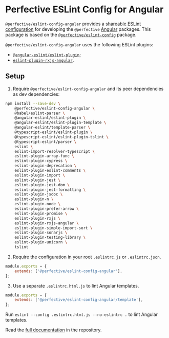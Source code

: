 # Perfective ESLint Config for Angular

`@perfective/eslint-config-angular` provides
a [shareable ESLint configuration](https://eslint.org/docs/latest/developer-guide/shareable-configs)
for developing the `@perfective` [Angular](https://angular.io) packages.
This package is based on the
[`@perfective/eslint-config`](https://www.npmjs.com/package/@perfective/eslint-config) package.

`@perfective/eslint-config-angular` uses the following ESLint plugins:

-   [`@angular-eslint/eslint-plugin`](https://github.com/angular-eslint/angular-eslint);
-   [`eslint-plugin-rxjs-angular`](https://github.com/cartant/eslint-plugin-rxjs-angular).

## Setup

1. Require `@perfective/eslint-config-angular` and its peer dependencies as dev dependencies:

```bash
npm install --save-dev \
    @perfective/eslint-config-angular \
    @babel/eslint-parser \
    @angular-eslint/eslint-plugin \
    @angular-eslint/eslint-plugin-template \
    @angular-eslint/template-parser \
    @typescript-eslint/eslint-plugin \
    @typescript-eslint/eslint-plugin-tslint \
    @typescript-eslint/parser \
    eslint \
    eslint-import-resolver-typescript \
    eslint-plugin-array-func \
    eslint-plugin-cypress \
    eslint-plugin-deprecation \
    eslint-plugin-eslint-comments \
    eslint-plugin-import \
    eslint-plugin-jest \
    eslint-plugin-jest-dom \
    eslint-plugin-jest-formatting \
    eslint-plugin-jsdoc \
    eslint-plugin-n \
    eslint-plugin-node \
    eslint-plugin-prefer-arrow \
    eslint-plugin-promise \
    eslint-plugin-rxjs \
    eslint-plugin-rxjs-angular \
    eslint-plugin-simple-import-sort \
    eslint-plugin-sonarjs \
    eslint-plugin-testing-library \
    eslint-plugin-unicorn \
    tslint
```

2. Require the configuration in your root `.eslintrc.js` or `.eslintrc.json`.

```javascript
module.exports = {
    extends: ['@perfective/eslint-config-angular'],
};
```

3. Use a separate `.eslintrc.html.js` to lint Angular templates.

```javascript
module.exports = {
    extends: ['@perfective/eslint-config-angular/template'],
};
```

Run `eslint --config .eslintrc.html.js --no-eslintrc .` to lint Angular templates.

Read the [full documentation](https://github.com/perfective/estlint-config-angular/blob/main/README.adoc)
in the repository.
